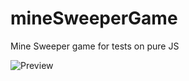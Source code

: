 # mineSweeperGame
Mine Sweeper game for tests on pure JS

![Preview](https://github.com/wbhaese/mineSweeperGame/blob/master/example.jpg)

